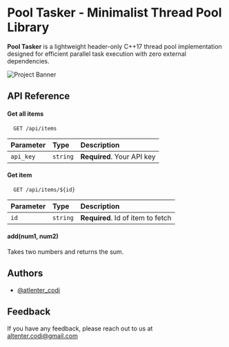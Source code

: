 # Pool Tasker - Minimalist Thread Pool Library

**Pool Tasker** is a lightweight header-only C++17 thread pool implementation designed for efficient parallel task execution with zero external dependencies.

![Project Banner](/assets/banner.png)

## API Reference

#### Get all items

```http
  GET /api/items
```

| Parameter | Type     | Description                |
| :-------- | :------- | :------------------------- |
| `api_key` | `string` | **Required**. Your API key |

#### Get item

```http
  GET /api/items/${id}
```

| Parameter | Type     | Description                       |
| :-------- | :------- | :-------------------------------- |
| `id`      | `string` | **Required**. Id of item to fetch |

#### add(num1, num2)

Takes two numbers and returns the sum.


## Authors

- [@atlenter_codi](https://www.github.com/alt-enterssx)


## Feedback

If you have any feedback, please reach out to us at altenter.codi@gmail.com


